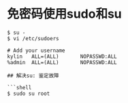 # 免密码使用sudo和su
```shell
$ su -
$ vi /etc/sudoers

# Add your username
kylin   ALL=(ALL)       NOPASSWD:ALL
%admin  ALL=(ALL)       NOPASSWD:ALL

## 解决su: 鉴定故障

```shell
$ sudo su root
```
```
```
